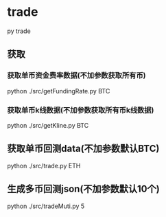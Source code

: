 # trade

py trade

## 获取

### 获取单币资金费率数据(不加参数获取所有币)

python ./src/getFundingRate.py BTC

### 获取单币k线数据(不加参数获取所有币k线数据)

python ./src/getKline.py BTC

## 获取单币回测data(不加参数默认BTC)

python ./src/trade.py ETH

## 生成多币回测json(不加参数默认10个)

python ./src/tradeMuti.py 5
